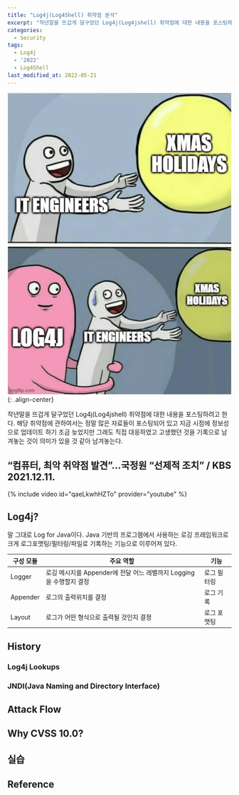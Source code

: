 ```yaml
---
title: "Log4j(Log4Shell) 취약점 분석"
excerpt: "작년말을 뜨겁게 달구었던 Log4j(Log4jshell) 취약점에 대한 내용을 포스팅하려고 한다."
categories:
  - Security
tags:
  - Log4j
  - '2022'
  - Log4Shell
last_modified_at: 2022-05-21
---
```


![log4j_meme](/assets/images/2022/2022-05-21-17-24-35.png){: .align-center}

작년말을 뜨겁게 달구었던 Log4j(Log4jshell) 취약점에 대한 내용을 포스팅하려고 한다.
해당 취약점에 관하여서는 정말 많은 자료들이 포스팅되어 있고 지금 시점에 정보성으로 업데이트 하기 조금 늦었지만 그래도 직접 대응하였고 고생했던 것을 기록으로 남겨놓는 것이 의미가 있을 것 같아 남겨놓는다.

## “컴퓨터, 최악 취약점 발견”…국정원 “선제적 조치” / KBS 2021.12.11.

{% include video id="qaeLkwhHZTo" provider="youtube" %}

## Log4j?

말 그대로 Log for Java이다. Java 기반의 프로그램에서 사용하는 로깅 프레임워크로
크게 로그포맷팅/필터링/파일로 기록하는 기능으로 이루어져 있다.

|구성 모듈|주요 역할|기능|
|--------|-------|----|
|Logger|로깅 메시지를 Appender에 전달 어느 레벨까지 Logging 을 수행할지 결정|로그 필터링|
|Appender|로그의 출력위치를 결정|로그 기록|
|Layout|로그가 어떤 형식으로 출력될 것인지 결졍|로그 포맷팅|

## History

### Log4j Lookups

### JNDI(Java Naming and Directory Interface)

## Attack Flow

## Why CVSS 10.0?

## 실습

## Reference